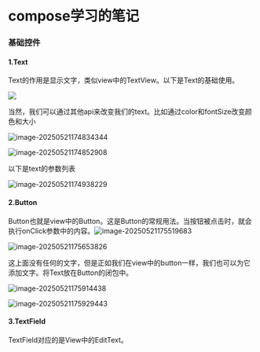 # compose学习的笔记

### 基础控件

#### 1.Text

Text的作用是显示文字，类似view中的TextView。以下是Text的基础使用。

![](C:\Users\Lenovo\AppData\Roaming\Typora\typora-user-images\image-20250521174400262.png)

当然，我们可以通过其他api来改变我们的text。比如通过color和fontSize改变颜色和大小

![image-20250521174834344](C:\Users\Lenovo\AppData\Roaming\Typora\typora-user-images\image-20250521174834344.png)

![image-20250521174852908](C:\Users\Lenovo\AppData\Roaming\Typora\typora-user-images\image-20250521174852908.png)

以下是text的参数列表

![image-20250521174938229](C:\Users\Lenovo\AppData\Roaming\Typora\typora-user-images\image-20250521174938229.png)

#### 2.Button

Button也就是view中的Button。这是Button的常规用法。当按钮被点击时，就会执行onClick参数中的内容。![image-20250521175519683](C:\Users\Lenovo\AppData\Roaming\Typora\typora-user-images\image-20250521175519683.png)

![image-20250521175653826](C:\Users\Lenovo\AppData\Roaming\Typora\typora-user-images\image-20250521175653826.png)

这上面没有任何的文字，但是正如我们在view中的button一样，我们也可以为它添加文字。将Text放在Button的闭包中。

![image-20250521175914438](C:\Users\Lenovo\AppData\Roaming\Typora\typora-user-images\image-20250521175914438.png)

![image-20250521175929443](C:\Users\Lenovo\AppData\Roaming\Typora\typora-user-images\image-20250521175929443.png)

#### 3.TextField

TextField对应的是View中的EditText。